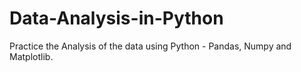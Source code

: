 # Data-Analysis-in-Python
Practice the Analysis of the data using Python - Pandas, Numpy and Matplotlib. 

